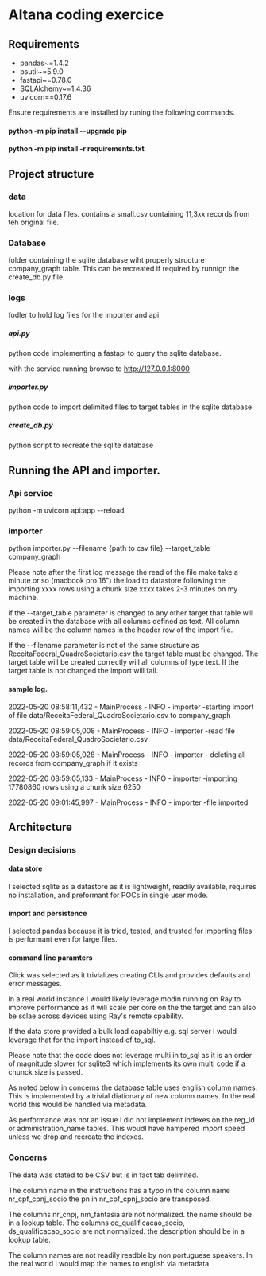 # Altana coding exercice 

## Requirements

* pandas~=1.4.2
* psutil~=5.9.0
* fastapi~=0.78.0
* SQLAlchemy~=1.4.36
* uvicorn==0.17.6

Ensure requirements are installed by runing the following commands. 

#### python -m pip install --upgrade pip
#### python -m pip install -r requirements.txt

## Project structure
### data
location for data files. contains a small.csv containing 11,3xx records from teh original file. 
### Database
folder containing the sqlite database wiht properly structure company_graph table. This can be recreated if required by runnign the create_db.py file.
### logs
fodler to hold log files for the importer and api

##### api.py
python code implementing a fastapi to query the sqlite database.

with the service running browse to http://127.0.0.1:8000
##### importer.py
python code to import delimited files to target tables in the sqlite database
##### create_db.py
python script to recreate the sqlite database

## Running the API and importer. 
### Api service 
python -m uvicorn api:app --reload
### importer 
python importer.py --filename {path to csv file} --target_table company_graph

Please note after the first log message the read of the file make take a minute or so (macbook pro 16")
the load to datastore following the importing xxxx rows using a chunk size xxxx takes 2-3 minutes on my machine. 

if the --target_table parameter is changed to any other target that table will be created in the database with all columns defined as text. All column names will be the column names in the header row of the import file.

If the --filename parameter is not of the same structure as ReceitaFederal_QuadroSocietario.csv the target table must be changed. The target table will be created correctly will all columns of type text. If the target  table is not changed the import will fail.

#### sample log. 

2022-05-20 08:58:11,432 - MainProcess - INFO - importer -starting import of file data/ReceitaFederal_QuadroSocietario.csv to company_graph

2022-05-20 08:59:05,008 - MainProcess - INFO - importer -read file data/ReceitaFederal_QuadroSocietario.csv

2022-05-20 08:59:05,028 - MainProcess - INFO - importer - deleting all records from company_graph if it exists

2022-05-20 08:59:05,133 - MainProcess - INFO - importer -importing 17780860 rows using a chunk size 6250

2022-05-20 09:01:45,997 - MainProcess - INFO - importer -file imported

## Architecture
### Design decisions
#### data store
I selected sqlite as a datastore as it is lightweight, readily available, requires no installation, and preformant for POCs in single user mode. 
#### import and persistence
I selected pandas because it is tried, tested,  and trusted for importing files is performant even for large files. 
#### command line paramters
Click was selected as it trivializes creating CLIs and provides defaults and error messages. 

In a real world instance I would likely leverage modin running on Ray to improve performance as it will scale per core on the the target and can also be sclae across devices using Ray's remote cpability. 

If the data store provided a bulk load capabiltiy e.g. sql server I would leverage that for the import instead of to_sql. 

Please note that the code does not leverage multi in to_sql as it is an order of magnitude slower for sqlite3 which implements its own multi code if a chunck size is passed.

As noted below in concerns the database table uses english column names. This is implemented by a trivial diationary of new column names. In the real world this would be handled via metadata.

As performance was not an issue I did not implement indexes on the reg_id or administration_name tables. This woudl have hampered import speed unless we drop and recreate the indexes.

### Concerns
The data was stated to be CSV but is in fact tab delimited. 

The column name in the instructions has a typo in the column name nr_cpf_cpnj_socio  the pn in nr_cpf_cpnj_socio are transposed.

The columns  nr_cnpj, nm_fantasia are not normalized. the name should be in a lookup table. 
The columns  cd_qualificacao_socio, ds_qualificacao_socio are not normalized. the description should be in a lookup table. 

The column names are not readily readble by non portuguese speakers. In the real world i would map the names to english via metadata.   

